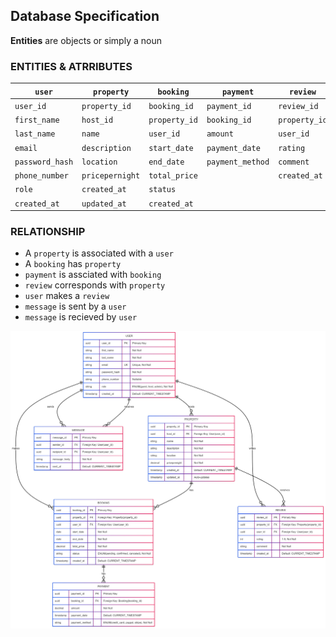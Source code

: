 ## Database Specification 

**Entities** are objects or simply a noun

### **ENTITIES & ATRRIBUTES**
        
|   **`user`**   |  **`property`**  |   **`booking`**   |  **`payment`**      |  **`review`**    |  **`message`** |
|----------------|------------------|-------------------|---------------------|------------------|----------------|
|  `user_id`     |   `property_id`  |   `booking_id`    |    `payment_id`     |    `review_id`   |  `message_id`  |
|  `first_name`  |   `host_id`      |   `property_id`   |    `booking_id`     |    `property_id` |  `sender_id`   |     
|  `last_name`   |   `name`         |   `user_id`       |    `amount`         |    `user_id`     | `recipient_id` |
|  `email`       | `description`    |  `start_date`     |   `payment_date`    |    `rating`      | `message_body` |
|`password_hash` | `location`       |  `end_date  `     |   `payment_method`  |    `comment`     |   `sent_at`    |
| `phone_number` | `pricepernight`  |  `total_price`    |                     |    `created_at`  |                |
|  `role`        | `created_at`     |  `status`         |                     |                  |                |
|  `created_at`  | `updated_at`     |  `created_at`     |                     |                  |                |


### RELATIONSHIP
- A `property` is associated with a `user`
- A `booking` has `property`
- `payment` is assciated with `booking`
- `review` corresponds with  `property`
- `user` makes a `review`
- `message` is sent by a `user`
- `message` is recieved by `user`

![ER-Diagram](ER-Diagram.png)


